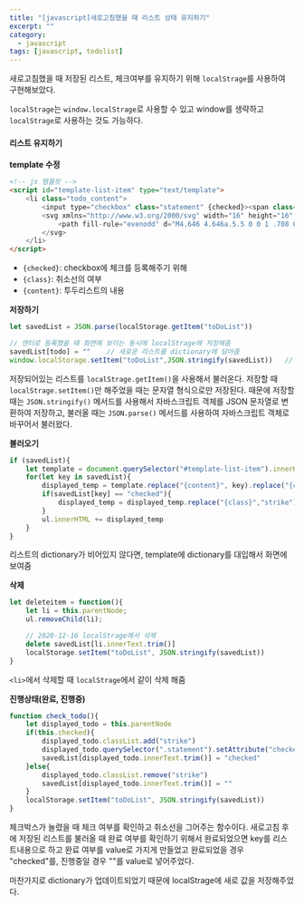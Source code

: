 ```yaml
---
title: "[javascript]새로고침했을 때 리스트 상태 유지하기"
excerpt: ""
category:
  - javascript
tags: [javascript, todolist]
---
```


새로고침했을 때 저장된 리스트, 체크여부를 유지하기 위해 `localStrage`를 사용하여 구현해보았다.

`localStrage`는 `window.localStrage`로 사용할 수 있고 window를 생략하고 `localStrage`로 사용하는 것도 가능하다.



#### 리스트 유지하기

__template 수정__

```html
<!-- js 템플릿 -->
<script id="template-list-item" type="text/template">
	<li class="todo_content">
        <input type="checkbox" class="statement" {checked}><span class="displayed_todo {class}">{content}</span>
        <svg xmlns="http://www.w3.org/2000/svg" width="16" height="16" fill="currentColor" class="bi bi-x" viewBox="0 0 16 16">
        	<path fill-rule="evenodd" d="M4.646 4.646a.5.5 0 0 1 .708 0L8 7.293l2.646-2.647a.5.5 0 0 1 .708.708L8.707 8l2.647 2.646a.5.5 0 0 1-.708.708L8 8.707l-2.646 2.647a.5.5 0 0 1-.708-.708L7.293 8 4.646 5.354a.5.5 0 0 1 0-.708z"/>
        </svg>
    </li>
</script>
```

- `{checked}`: checkbox에 체크를 등록해주기 위해
- `{class}`: 취소선의 여부
- `{content}`: 투두리스트의 내용



__저장하기__

```javascript
let savedList = JSON.parse(localStorage.getItem("toDoList"))

// 엔터로 등록했을 때 화면에 보이는 동시에 localStrage에 저장해줌
savedList[todo] = ""	// 새로운 리스트를 dictionary에 담아줌
window.localStorage.setItem("toDoList",JSON.stringify(savedList))	// 업데이트된 dictionary를 localStrage에 새로 저장해줌
```

저장되어있는 리스트를 `localStrage.getItem()`을 사용해서 불러온다. 저장할 때 `localStrage.setItem()`만 해주었을 때는 문자열 형식으로만 저장된다. 때문에 저장할 때는 `JSON.stringify()` 메서드를 사용해서 자바스크립트 객체를 JSON 문자열로 변환하여 저장하고, 불러올 때는 `JSON.parse()` 메서드를 사용하여 자바스크립트 객체로 바꾸어서 불러왔다.



__불러오기__

```javascript
if (savedList){
    let template = document.querySelector("#template-list-item").innerHTML
    for(let key in savedList){
        displayed_temp = template.replace("{content}", key).replace("{checked}", savedList[key])
        if(savedList[key] == "checked"){
            displayed_temp = displayed_temp.replace("{class}","strike")
        }
        ul.innerHTML += displayed_temp
    }
}
```

리스트의 dictionary가 비어있지 않다면, template에 dictionary를 대입해서 화면에 보여줌



__삭제__

```javascript
let deleteitem = function(){
    let li = this.parentNode;
    ul.removeChild(li);

    // 2020-12-16 localStrage에서 삭제
    delete savedList[li.innerText.trim()]
    localStorage.setItem("toDoList", JSON.stringify(savedList))
}  
```

`<li>`에서 삭제할 때 `localStrage`에서 같이 삭제 해줌



__진행상태(완료, 진행중)__

```javascript
function check_todo(){
    let displayed_todo = this.parentNode
    if(this.checked){
        displayed_todo.classList.add("strike")
        displayed_todo.querySelector(".statement").setAttribute("checked", true)
        savedList[displayed_todo.innerText.trim()] = "checked"
    }else{
        displayed_todo.classList.remove("strike")
        savedList[displayed_todo.innerText.trim()] = ""
    }
    localStorage.setItem("toDoList", JSON.stringify(savedList))
}
```

체크박스가 눌렸을 때 체크 여부를 확인하고 취소선을 그어주는 함수이다. 새로고침 후에 저장된 리스트를 불러올 때 완료 여부를 확인하기 위해서 완료되었으면 key를 리스트내용으로 하고 완료 여부를 value로 가지게 만들었고 완료되었을 경우 "checked"를, 진행중일 경우 ""를 value로 넣어주었다.

마찬가지로 dictionary가 업데이트되었기 때문에 localStrage에 새로 값을 저장해주었다.

